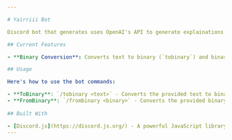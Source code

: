 ```yaml
---

# Yairriii Bot

Discord bot that generates uses OpenAI's API to generate explainations for Python syntax/concepts. Current features are the following.

## Current Features

- **Binary Conversion**: Converts text to binary (`tobinary`) and binary to text (`frombinary`).

## Usage

Here's how to use the bot commands:

- **ToBinary**: `/tobinary <text>` - Converts the provided text to binary.
- **FromBinary**: `/frombinary <binary>` - Converts the provided binary code to text.
  
## Built With

- [Discord.js](https://discord.js.org/) - A powerful JavaScript library for interacting with the Discord API.
---
```

